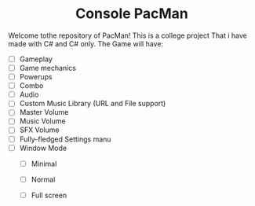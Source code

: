 <h1 align="center">Console PacMan</h1>

Welcome tothe repository of PacMan! This is a college project  That i have made with C# and C# only.
The Game will have:
 - [ ] Gameplay
  - [ ] Game mechanics
   - [ ] Powerups
   - [ ] Combo
 - [ ] Audio
  - [ ] Custom Music Library (URL and File support)
  - [ ] Master Volume
  - [ ] Music Volume
  - [ ] SFX Volume
 - [ ] Fully-fledged Settings manu
  - [ ] Window Mode
    - [ ] Minimal
    - [ ] Normal
    - [ ] Full screen
  
